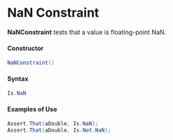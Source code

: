 # NaN Constraint


**NaNConstraint** tests that a value is floating-point NaN.

#### Constructor

```csharp
NaNConstraint()
```

#### Syntax

```csharp
Is.NaN
```

#### Examples of Use

```csharp
Assert.That(aDouble, Is.NaN);
Assert.That(aDouble, Is.Not.NaN);
```

